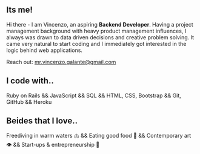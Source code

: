 ## Its me!
Hi there - I am Vincenzo, an aspiring **Backend Developer**. Having a project management background with heavy product management influences, I always was drawn to data driven decisions and creative problem solving. It came very natural to start coding and I immediately got interested in the logic behind web applications. 

Reach out: mr.vincenzo.galante@gmail.com

## I code with..
Ruby on Rails && JavaScript && SQL && HTML, CSS, Bootstrap && Git, GitHub && Heroku

## Beides that I love..
Freediving in warm waters 🫁 && Eating good food 👄 && Contemporary art 👁 && Start-ups & entrepreneurship 🧠
